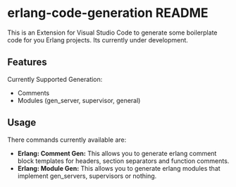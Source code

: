 # erlang-code-generation README

This is an Extension for Visual Studio Code to generate some boilerplate code for you Erlang projects. Its currently under development.

## Features

Currently Supported Generation:

- Comments
- Modules (gen_server, supervisor, general)

## Usage

There commands currently available are:

- **Erlang: Comment Gen:** This allows you to generate erlang comment block templates for headers, section separators and function comments.
- **Erlang: Module Gen:** This allows you to generate erlang modules that implement gen_servers, supervisors or nothing.
